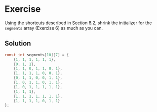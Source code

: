 # Exercise

Using the shortcuts described in Section 8.2, shrink the initializer for the
`segments` array (Exercise 6) as much as you can.


## Solution

```c
const int segments[10][7] = {
    {1, 1, 1, 1, 1, 1},
    {0, 1, 1},
    {1, 1, 0, 1, 1, 0, 1},
    {1, 1, 1, 1, 0, 0, 1},
    {0, 1, 1, 0, 0, 1, 1},
    {1, 0, 1, 1, 0, 1, 1},
    {1, 0, 1, 1, 1, 1, 1},
    {1, 1, 1},
    {1, 1, 1, 1, 1, 1, 1},
    {1, 1, 1, 1, 0, 1, 1}
};
```
